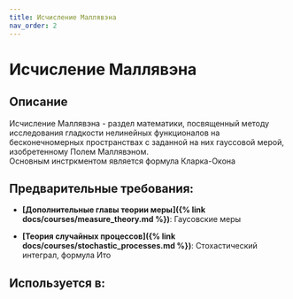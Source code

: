 ```yaml
---
title: Исчисление Маллявэна
nav_order: 2
---
```


# Исчисление Маллявэна


## Описание 
Исчисление Маллявэна - раздел математики, посвященный методу исследования гладкости
нелинейных функционалов на бесконечномерных пространствах с заданной на них гауссовой мерой, изобретенному Полем Маллявэном.  
Основным инстркментом является формула Кларка-Окона 


## Предварительные требования:

- **[Дополнительные главы теории меры]({% link docs/courses/measure_theory.md %})**: Гаусовские меры


- **[Теория случайных процессов]({% link docs/courses/stochastic_processes.md %})**: Стохастический интеграл, формула Ито



## Используется в:
